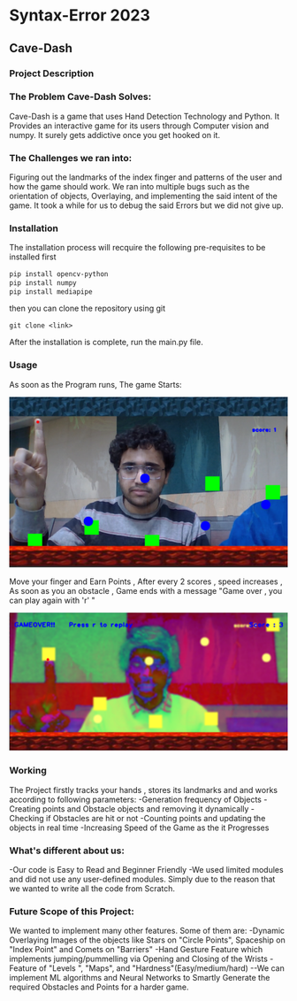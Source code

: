 # Syntax-Error 2023
## Cave-Dash
### **Project Description**

### The Problem Cave-Dash Solves:
Cave-Dash is a game that uses Hand Detection Technology and Python. It Provides an interactive game for its users through Computer vision and numpy.
It surely gets addictive once you get hooked on it.

### The Challenges we ran into:
Figuring out the landmarks of the index finger and patterns of the user and how the game should work.
We ran into multiple bugs such as the orientation of objects, Overlaying, and implementing the said intent of the game.
It took a while for us to debug the said Errors but we did not give up.


### Installation
The installation process will recquire the following pre-requisites to be installed first 
```
pip install opencv-python
pip install numpy
pip install mediapipe
```
then you can clone the repository using git
```
git clone <link>
```
After the installation is complete, run the main.py file. 

### Usage
As soon as the Program runs, The game Starts:

![Game Started, Point Added](Project.png)

Move your finger and Earn Points , After every 2 scores , speed increases , As soon as you an obstacle , Game ends with a  message "Game over , you can play again with 'r' " 

![Game ended , Obstacle Hit](Project1.png)

### Working

The Project firstly tracks your hands , stores its landmarks and and works according to following parameters:
-Generation frequency of Objects
-Creating points and Obstacle objects and removing it dynamically
-Checking if Obstacles are hit or not
-Counting points and updating the objects in real time
-Increasing Speed of the Game as the it Progresses

### What's different about us:
-Our code is Easy to Read and Beginner Friendly
-We used limited modules and did not use any user-defined modules. Simply due to the reason that we wanted to write all the code from Scratch.

### Future Scope of this Project:

We wanted to implement many other features. Some of them are:
-Dynamic Overlaying Images of the objects like Stars on "Circle Points", Spaceship on "Index Point" and Comets on "Barriers"
-Hand Gesture Feature which implements jumping/pummelling 
via Opening and Closing of the Wrists
-Feature of "Levels ", "Maps", and "Hardness"(Easy/medium/hard)
--We can implement ML algorithms and Neural Networks to Smartly Generate the required Obstacles and Points for a harder game.
